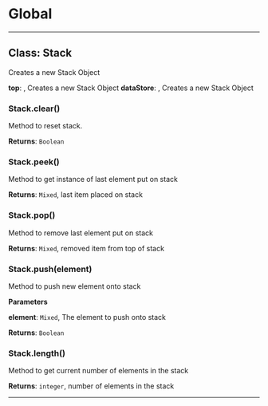 # Global





* * *

## Class: Stack
Creates a new Stack Object

**top**:  , Creates a new Stack Object
**dataStore**:  , Creates a new Stack Object
### Stack.clear() 

Method to reset stack.

**Returns**: `Boolean`

### Stack.peek() 

Method to get instance of last element put on stack

**Returns**: `Mixed`, last item placed on stack

### Stack.pop() 

Method to remove last element put on stack

**Returns**: `Mixed`, removed item from top of stack

### Stack.push(element) 

Method to push new element onto stack

**Parameters**

**element**: `Mixed`, The element to push onto stack

**Returns**: `Boolean`

### Stack.length() 

Method to get current number of elements in the stack

**Returns**: `integer`, number of elements in the stack



* * *











